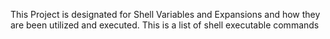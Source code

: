 This Project is designated for Shell Variables and Expansions and how they are been utilized and executed.
This is a list of shell executable commands
